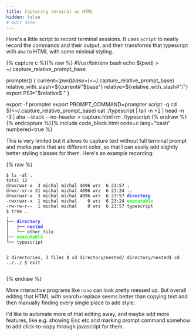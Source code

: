 ```yaml
---
title: Capturing terminal as HTML
hidden: false
# edit_date:
---
```

Here's a little script to record terminal sessions. It uses `script` to neatly record the commands and their output, and then transforms that typescript with `aha` to HTML with some minimal styling.

{% capture c %}{% raw %}
#!/usr/bin/env bash
echo $(pwd) > ~/.capture_relative_prompt_base

prompter() {
  current=$(pwd)
  base=$(<~/.capture_relative_prompt_base)
  relative_with_slash=${current#"$base"}
  relative=${relative_with_slash#"/"}
  export PS1="$relative\$ "
}

export -f prompter
export PROMPT_COMMAND=prompter
script -q
cd $(<~/.capture_relative_prompt_base)
cat ./typescript | tail -n +2 | head -n -3 | aha --black --no-header > capture.html
rm ./typescript
{% endraw %}{% endcapture %}{% include code_block.html code=c lang="bash" numbered=true %}

This is very limited but it allows to capture text without full terminal prompt and marks parts that are different color, so that I can easily add slightly better styling classes for them. Here's an example recording:

{% raw %}
<div><pre><code class="terminal">$ ls -al .
total 12
drwxrwxr-x  3 michal michal 4096 wrz  6 23:57 <span style="font-weight:bold;color:#3333FF;">.</span>
drwxr-xr-x 31 michal michal 4096 wrz  6 23:24 <span style="font-weight:bold;color:#3333FF;">..</span>
drwxrwxr-x  3 michal michal 4096 wrz  6 23:57 <span style="font-weight:bold;color:#3333FF;">directory</span>
-rwxrwxr-x  1 michal michal    0 wrz  6 23:24 <span style="font-weight:bold;color:lime;">executable</span>
-rw-rw-r--  1 michal michal    0 wrz  6 23:57 typescript
$ tree .
<span style="font-weight:bold;color:#3333FF;">.</span>
├── <span style="font-weight:bold;color:#3333FF;">directory</span>
│   ├── <span style="font-weight:bold;color:#3333FF;">nested</span>
│   └── other_file
├── <span style="font-weight:bold;color:lime;">executable</span>
└── typescript

2 directories, 3 files
$ cd directory/nested/
directory/nested$ cd ../../
$ exit</code></pre></div>
{% endraw %}

More interactive programs like `nano` can look pretty messed up. But overall editing that HTML with search+replace seems better than copying text and then manually finding every single place to add style.

I'd like to automate more of that editing away, and maybe add more features, like e.g. showing <kbd>Esc</kbd> etc and marking prompt command somehow to add click-to-copy through javascript for them.
